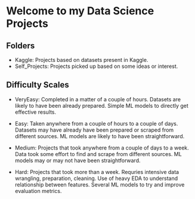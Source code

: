 # Welcome to my Data Science Projects

## Folders
- Kaggle: Projects based on datasets present in Kaggle.
- Self_Projects: Projects picked up based on some ideas or interest.

## Difficulty Scales
- VeryEasy: Completed in a matter of a couple of hours. Datasets are likely to have been already prepared. Simple ML models to directly get effective results.

- Easy: Taken anywhere from a couple of hours to a couple of days. Datasets may have already have been prepared or scraped from different sources. ML models are likely to have been straightforward.

- Medium: Projects that took anywhere from a couple of days to a week. Data took some effort to find and scrape from different sources. ML models may or may not have been straightforward.

- Hard: Projects that took more than a week. Requries intensive data wrangling, preparation, cleaning. Use of heavy EDA to understand relationship between features. Several ML models to try and improve evaluation metrics.
